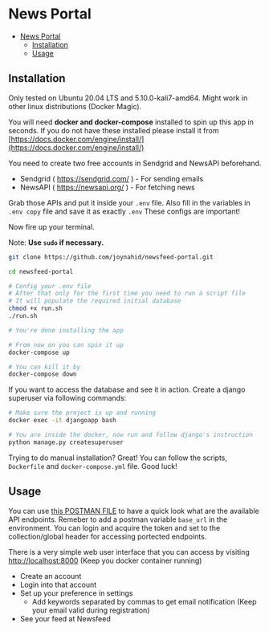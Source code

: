 # News Portal 

- [News Portal](#news-portal)
  - [Installation](#installation)
  - [Usage](#usage)

## Installation

Only tested on Ubuntu 20.04 LTS and 5.10.0-kali7-amd64. Might work in other linux distributions (Docker Magic).

You will need **docker and docker-compose** installed to spin up this app in seconds. If you do not have these installed please install it from [https://docs.docker.com/engine/install/](https://docs.docker.com/engine/install/)

You need to create two free accounts in Sendgrid and NewsAPI beforehand.
- Sendgrid ( https://sendgrid.com/ ) - For sending emails
- NewsAPI ( https://newsapi.org/ ) - For fetching news

Grab those APIs and put it inside your `.env` file. Also fill in the variables in `.env copy` file and save it as exactly `.env` These configs are important!

Now fire up your terminal.

Note: **Use `sudo` if necessary.**

```bash
git clone https://github.com/joynahid/newsfeed-portal.git

cd newsfeed-portal

# Config your .env file
# After that only for the first time you need to run a script file
# It will populate the required initial database
chmod +x run.sh
./run.sh

# You're done installing the app

# From now on you can spin it up
docker-compose up

# You can kill it by
docker-compose down
```

If you want to access the database and see it in action. Create a django superuser via following commands:

```bash
# Make sure the project is up and running
docker exec -it djangoapp bash

# You are inside the docker, now run and follow django's instruction
python manage.py createsuperuser
```

Trying to do manual installation? Great! You can follow the scripts, `Dockerfile` and `docker-compose.yml` file. Good luck!


## Usage
You can use [this POSTMAN FILE](files/News%20Portal.postman_collection.json) to have a quick look what are the available API endpoints. Remeber to add a postman variable `base_url` in the environment. You can login and acquire the token and set to the collection/global header for accessing portected endpoints.

There is a very simple web user interface that you can access by visiting [http://localhost:8000](http://localhost:8000) (Keep you docker container running)
- Create an account
- Login into that account
- Set up your preference in settings
  - Add keywords separated by commas to get email notification (Keep your email valid during registration)
- See your feed at Newsfeed